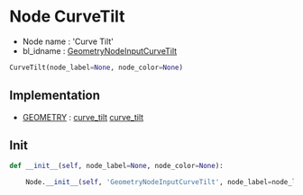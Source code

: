 # Node CurveTilt

- Node name : 'Curve Tilt'
- bl_idname : [GeometryNodeInputCurveTilt](https://docs.blender.org/api/current/bpy.types.GeometryNodeInputCurveTilt.html)


``` python
CurveTilt(node_label=None, node_color=None)
```
## Implementation

- [GEOMETRY](/docs/GeoNodes/socket_GEOMETRY.md) : [curve_tilt](/docs/GeoNodes/socket_GEOMETRY.md#curve_tilt) [curve_tilt](/docs/GeoNodes/socket_GEOMETRY.md#curve_tilt)

## Init

``` python
def __init__(self, node_label=None, node_color=None):

    Node.__init__(self, 'GeometryNodeInputCurveTilt', node_label=node_label, node_color=node_color)
```
